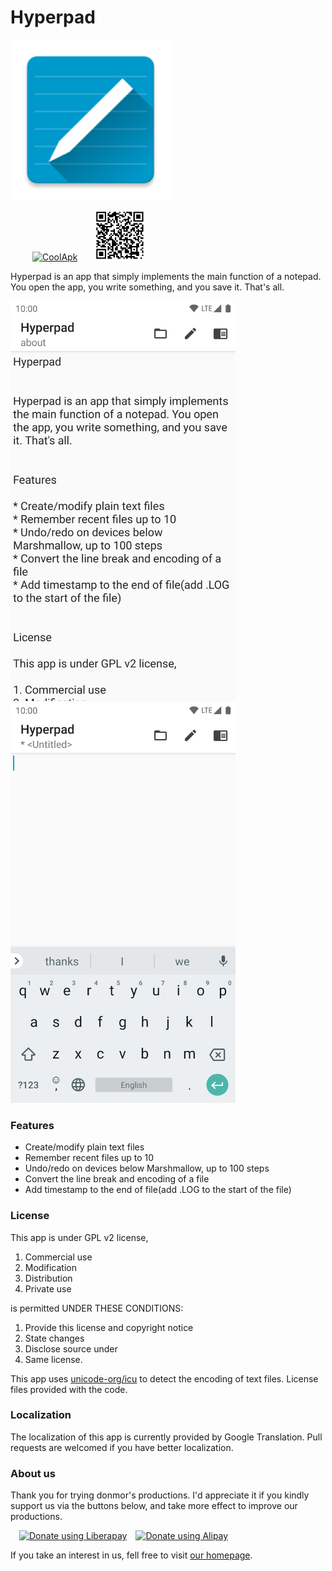 # Hyperpad

![avatar](img/Hyperpad.png)

&ensp;&ensp;&ensp;&ensp;&ensp;<a href="https://www.coolapk.com/apk/top.donmor.hyperpad"><img src="https://static.coolapk.com/images/header-logo.png" height="80" alt="CoolApk" /></a>&ensp;&ensp;&ensp;&ensp;<img src="img/qr.png" height="80" alt="QrCode"/>

Hyperpad is an app that simply implements the main function of a notepad. You open the app, you write something, and you save it. That's all.

<img src="img/img01.png" width="360" height="640" alt="01"/>&emsp;&emsp;<img src="img/img02.png" width="360" height="640" alt="02" />

### Features

* Create/modify plain text files
* Remember recent files up to 10
* Undo/redo on devices below Marshmallow, up to 100 steps
* Convert the line break and encoding of a file
* Add timestamp to the end of file(add .LOG to the start of the file)

### License

This app is under GPL v2 license,

1. Commercial use
2. Modification
3. Distribution
4. Private use

is permitted UNDER THESE CONDITIONS:

1. Provide this license and copyright notice
2. State changes
3. Disclose source under
4. Same license.

This app uses [unicode-org/icu](https://github.com/unicode-org/icu) to detect the encoding of text files. License files provided with the code.

### Localization

The localization of this app is currently provided by Google Translation. Pull requests are welcomed if you have better localization.

### About us

Thank you for trying donmor's productions. I'd appreciate it if you kindly support us via the buttons below, and take more effect to improve our productions.

&ensp;&ensp;<a href="https://liberapay.com/donmor3000/donate"><img alt="Donate using Liberapay" src="https://liberapay.com/assets/widgets/donate.svg" height="30" /></a>&ensp;&ensp;<a href="https://donmor.top/#Alipay Donation"><img alt="Donate using Alipay" src="https://img.alipay.com/sys/personalprod/style/mc/btn-index.png" height="30" /></a>

If you take an interest in us, fell free to visit [our homepage](https://donmor.top/).